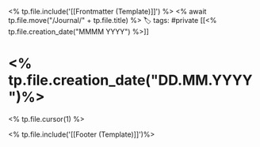 <% tp.file.include('[[Frontmatter (Template)]]') %>
<% await tp.file.move("/Journal/" + tp.file.title) %>
🏷️ tags: #private
[[<% tp.file.creation_date("MMMM YYYY") %>]]

# <% tp.file.creation_date("DD.MM.YYYY")%>

<% tp.file.cursor(1) %>


<% tp.file.include('[[Footer (Template)]]')%> 